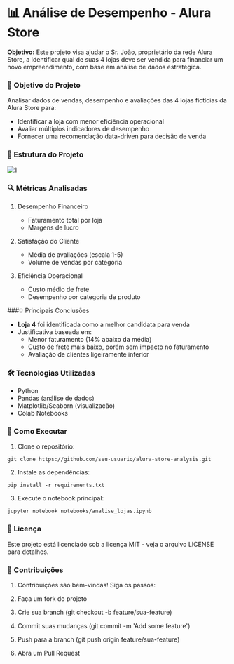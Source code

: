 # 📊 Análise de Desempenho - Alura Store

**Objetivo:** Este projeto visa ajudar o Sr. João, proprietário da rede Alura Store, a identificar qual de suas 4 lojas deve ser vendida para financiar um novo empreendimento, com base em análise de dados estratégica.

### 🎯 Objetivo do Projeto

Analisar dados de vendas, desempenho e avaliações das 4 lojas fictícias da Alura Store para:
* Identificar a loja com menor eficiência operacional
* Avaliar múltiplos indicadores de desempenho
* Fornecer uma recomendação data-driven para decisão de venda

### 📂 Estrutura do Projeto
![1](https://github.com/user-attachments/assets/213a8ea7-7956-4224-a2cb-86678af4e759)

### 🔍 Métricas Analisadas

1. Desempenho Financeiro
    * Faturamento total por loja
    * Margens de lucro

2. Satisfação do Cliente
   *  Média de avaliações (escala 1-5)
    * Volume de vendas por categoria

3. Eficiência Operacional
    * Custo médio de frete
    * Desempenho por categoria de produto

###💡 Principais Conclusões

* **Loja 4** foi identificada como a melhor candidata para venda
* Justificativa baseada em:
    * Menor faturamento (14% abaixo da média)
    * Custo de frete mais baixo, porém sem impacto no faturamento
    * Avaliação de clientes ligeiramente inferior
 
### 🛠️ Tecnologias Utilizadas   

* Python 
* Pandas (análise de dados)
* Matplotlib/Seaborn (visualização)
* Colab Notebooks

### 🔧 Como Executar

1. Clone o repositório:
~~~
git clone https://github.com/seu-usuario/alura-store-analysis.git
~~~
2. Instale as dependências:
~~~
pip install -r requirements.txt
~~~
3. Execute o notebook principal:
~~~
jupyter notebook notebooks/analise_lojas.ipynb
~~~

### 📝 Licença
Este projeto está licenciado sob a licença MIT - veja o arquivo LICENSE para detalhes.

### 👥 Contribuições

1. Contribuições são bem-vindas! Siga os passos:

2. Faça um fork do projeto

3. Crie sua branch (git checkout -b feature/sua-feature)

4. Commit suas mudanças (git commit -m 'Add some feature')

5. Push para a branch (git push origin feature/sua-feature)

6. Abra um Pull Request
